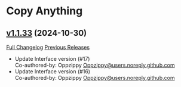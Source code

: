 # Copy Anything

## [v1.1.33](https://github.com/Oppzippy/CopyAnything/tree/v1.1.33) (2024-10-30)
[Full Changelog](https://github.com/Oppzippy/CopyAnything/compare/v1.1.32...v1.1.33) [Previous Releases](https://github.com/Oppzippy/CopyAnything/releases)

- Update Interface version (#17)  
    Co-authored-by: Oppzippy <Oppzippy@users.noreply.github.com>  
- Update Interface version (#16)  
    Co-authored-by: Oppzippy <Oppzippy@users.noreply.github.com>  
